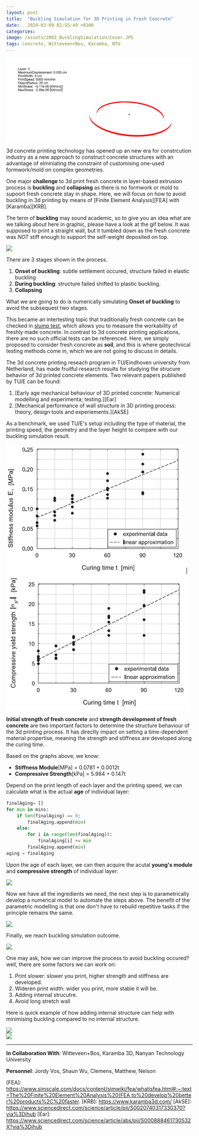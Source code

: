 ```yaml
---
layout: post
title:  "Buckling Simulation for 3D Printing in Fresh Concrete"
date:   2020-03-09 02:55:49 +0100
categories: 
image: /assets/2003_BucklingSimulation/Cover.JPG
tags: concrete, Witteveen+Bos, Karamba, NTU
---
```


![image](/assets/2003_BucklingSimulation/200312_width.gif)

3d concrete printing technology has opened up an new era for constrcution industry as a new approach to construct concrete structures with an advantage of elminiating the constraint of customising one-used formwork/mold on complex geometries.

One major **challenge** to 3d print fresh concrete in layer-based extrusion process is **buckling** and **collapsing** as there is no formwork or mold to supoort fresh concrete stay in shape. Here, we will focus on how to avoid buckling in 3d printing by means of [Finite Element Analysis][FEA] with [Karamba][KRB].

The term of **buckling** may sound academic, so to give you an idea what are we talking about here in graphic, please have a look at the gif below. It was supposed to print a straight wall, but it tumbled down as the fresh concrete was _NOT_ stiff enough to support the self-weight deposited on top.

<img src="{{site.url}}/assets/2003_BucklingSimulation/buckling.gif" style="display: block; margin: auto;" />

There are 3 stages shown in the process.
1. **Onset of buckling**: subtle settlement occured, structure failed in elastic buckling
2. **During buckling**: structure failed shifted to plastic buckling.
3. **Collapsing**

What we are going to do is numerically simulating **Onset of buckling** to avoid the subsequest two stages.

This became an intertesting topic that traditionally fresh concrete can be checked in [slump test][ST], which allows you to measure the workability of freshly made concrete. In contrast to 3d concrete printing applications, there are no such official tests can be referenced. Here, we simply proposed to consider fresh concrete as **soil**, and this is where geotechnical testing methods come in, which we are not going to discuss in details.

The 3d concrete printing reseach program in TU/Eindhoven university from Netherland, has made fruitful research results for studying the strucure behavior of 3d printed concrete elements. Two relevant papers published by TU/E can be found:
1. [Early age mechanical behaviour of 3D printed concrete: Numerical modelling and experimenta; testing.][Ear]
2. [Mechanical performance of wall structure in 3D printing process: theory, design tools and experiements.][AkSE] 

As a benchmark, we used TU/E's setup including the type of material, the printing speed, the geometry and the layer height to compare with our buckling simulation result.

![image](/assets/2003_BucklingSimulation/stiffness-module.JPG) | ![image](/assets/2003_BucklingSimulation/compressive-yeild-strength.JPG)

**Initial strength of fresh concrete** and **strength development of fresh concrete** are two important factors to determine the structure behaviour of the 3d printing process. It has directly impact on setting a time-dependent material propertise, meaning the strength and stiffness are developed along the curing time.

Based on the graphs above, we know:
* **Stiffness Module**[MPa] = 0.0781 + 0.0012t
* **Compressive Strength**[kPa] = 5.984 + 0.147t

Depend on the print length of each layer and the printing speed, we can calculate what is the actual **age** of individual layer:

```python
finalAging= []
for min in mins:
    if len(finalAging) == 0:
        finalAging.append(min)
    else:
        for i in range(len(finalAging)):
            finalAging[i] += min
        finalAging.append(min)
aging = finalAging
```

Upon the age of each layer, we can then acquire the acutal **young's module** and **compressive strength** of individual layer:

<img src="{{site.url}}/assets/2003_BucklingSimulation/strengthDevelopment.JPG" style="display: block; margin: auto;" />

Now we have all the ingredients we need, the next step is to parametrically develop a numerical model to automate the steps above.
The benefit of the parametric modelling is that one don't have to rebuild repetitive tasks if the principle remains the same.

<img src="{{site.url}}/assets/2003_BucklingSimulation/Karamba_SimpleWall.png" style="display: block; margin: auto;" />

Finally, we reach buckling simulation outcome. 

<img src="{{site.url}}/assets/2003_BucklingSimulation/200312_sequence.jpg" style="display: block; margin: auto;" />

One may ask, how we can improve the process to avoid buckling occured? well, there are some factors we can work on:
1. Print slower: slower you print, higher strength and stiffness are developed.
2. Wideren print width: wider you print, more stable it will be.
3. Adding internal strucutre.
4. Avoid long stretch wall

Here is quick example of how adding internal structure can help with minimising buckling compared to no internal structure.

<img src="{{site.url}}/assets/2003_BucklingSimulation/200312_Crossing.gif" style="display: block; margin: auto;" />
<img src="{{site.url}}/assets/2003_BucklingSimulation/200312_noCrossing.gif" style="display: block; margin: auto;" />



----
**In Collaboration With**: Witteveen+Bos, Karamba 3D, Nanyan Technology University

**Personnel**: Jordy Vos, Shaun Wu, Clemens, Matthew,  Nelson

[ST]:  https://en.wikipedia.org/wiki/Concrete_slump_test
[FEA]: https://www.simscale.com/docs/content/simwiki/fea/whatisfea.html#:~:text=The%20Finite%20Element%20Analysis%20(FEA,to%20develop%20better%20products%2C%20faster.
[KRB]: https://www.karamba3d.com/
[AkSE]: https://www.sciencedirect.com/science/article/pii/S0020740317330370?via%3Dihub
[Ear]: https://www.sciencedirect.com/science/article/abs/pii/S000888461730532X?via%3Dihub


[SDC]: https://gramaziokohler.arch.ethz.ch/web/e/forschung/223.html
[GKR]: https://gramaziokohler.arch.ethz.ch/web/e/forschung/index.html
[ELF]: https://gramaziokohler.arch.ethz.ch/web/e/team/106.html




